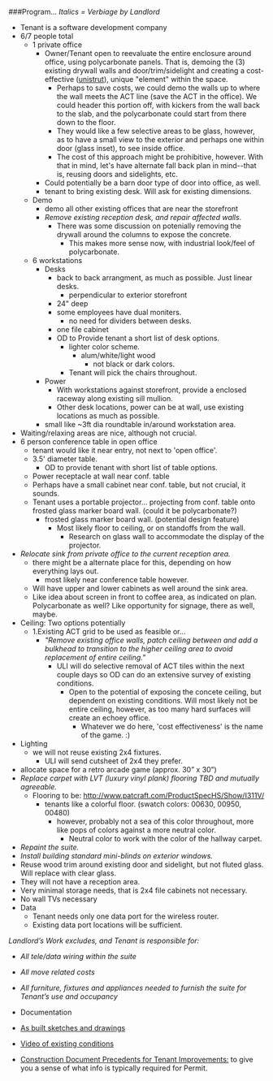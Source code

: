 


###Program...
*Italics = Verbiage by Landlord*

- Tenant is a software development company
- 6/7 people total
	- 1 private office
		- Owner/Tenant open to reevaluate the entire enclosure around office, using polycarbonate panels.  That is,  demoing the (3) existing drywall walls and door/trim/sidelight and creating a cost-effective ([unistrut](https://www.google.com/search?q=unistrut&rlz=1C1CHFX_enUS591US591&biw=1920&bih=955&source=lnms&tbm=isch&sa=X&ved=0ahUKEwj-1eWwmfPMAhUm44MKHUEpBpIQ_AUICCgC)), unique "element" within the space.
			- Perhaps to save costs, we could demo the walls up to where the wall meets the ACT line (save the ACT in the office).  We could header this portion off, with kickers from the wall back to the slab, and the polycarbonate could start from there down to the floor.
			- They would like a few selective areas to be glass, however, as to have a small view to the exterior and perhaps one within door (glass inset), to see inside office.
			- The cost of this approach might be prohibitive, however.  With that in mind, let's have alternate fall back plan in mind--that is, reusing doors and sidelights, etc.
		- Could potentially be a barn door type of door into office, as well.
		- tenant to bring existing desk.  Will ask for existing dimensions.
	- Demo
		- demo all other existing offices that are near the storefront
		- *Remove existing reception desk, and repair affected walls.*
			- There was some discussion on potenially removing the drywall around the columns to expose the concrete.
				- This makes more sense now, with industrial look/feel of polycarbonate.
	- 6 workstations
		- Desks
			- back to back arrangment, as much as possible.  Just linear desks.
				- perpendicular to exterior storefront
			- 24" deep
			- some employees have dual moniters.
				- no need for dividers between desks.
			- one file cabinet
			- OD to Provide tenant a short list of desk options.
				- lighter color scheme.
					- alum/white/light wood
						- not black or dark colors.
				- Tenant will pick the chairs throughout.
		- Power
			- With workstations against storefront, provide a enclosed raceway along existing sill mullion.
			- Other desk locations, power can be at wall, use existing locations as much as possible.
		- small like ~3ft dia roundtable in/around workstation area.
- Waiting/relaxing areas are nice, although not crucial.
- 6 person conference table in open office
	- tenant would like it near entry, not next to 'open office'.
	- 3.5' diameter table.
		- OD to provide tenant with short list of table options.
	- Power receptacle at wall near conf. table
	- Perhaps have a small cabinet near conf. table, but not crucial, it sounds.
	- Tenant uses a portable projector... projecting from conf. table onto frosted glass marker board wall. (could it be polycarbonate?)
		- frosted glass marker board wall. (potential design feature)
			- Most likely floor to ceiling, or on standoffs from the wall.
				- Research on glass wall to accommodate the display of the projector.
- *Relocate sink from private office to the current reception area.*
	- there might be a alternate place for this, depending on how everything lays out.
		- most likely near conference table however.
	- Will have upper and lower cabinets as well around the sink area.
	- Like idea about screen in front to coffee area, as indicated on plan.  Polycarbonate as well?  Like opportunity for signage, there as well, maybe.
- Ceiling: Two options potentially
	- 1.Existing ACT grid to be used as feasible or...
		- *"Remove existing office walls, patch ceiling between and add a bulkhead to transition to the higher ceiling area to avoid replacement of entire ceiling."*
			-  ULI will do selective removal of ACT tiles within the next couple days so OD can do an extensive survey of existing conditions.
				- Open to the potential of exposing the concete ceiling, but dependent on existing conditions.  Will most likely not be entire ceiling, however, as too many hard surfaces will create an echoey office.
					- Whatever we do here, 'cost effectiveness' is the name of the game. :)
- Lighting
	 - we will not reuse existing 2x4 fixtures.
		 - ULI will send cutsheet of 2x4 they prefer.
- allocate space for a retro arcade game (approx. 30” x 30”)
- *Replace carpet with LVT (luxury vinyl plank) flooring TBD and mutually agreeable.* 
	- Flooring to be: http://www.patcraft.com/ProductSpecHS/Show/I311V/
		- tenants like a colorful floor. (swatch colors: 00630, 00950, 00480)
			- however, probably not a sea of this color throughout, more like pops of colors against a more neutral color. 
				- Neutral color to work with the color of the hallway carpet.
- *Repaint the suite.*
- *Install building standard mini-blinds on exterior windows.*
- Reuse wood trim around existing door and sidelight, but not fluted glass.  Will replace with clear glass.
- They will not have a reception area.
- Very minimal storage needs, that is 2x4 file cabinets not necessary.
- No wall TVs necessary
- Data
	- Tenant needs only one data port for the wireless router.
	- Existing data port locations will be sufficient.


 
 
*Landlord’s Work excludes, and Tenant is responsible for:*

- *All tele/data wiring within the suite*
- *All move related costs*
- *All furniture, fixtures and appliances needed to furnish the suite for Tenant’s use and occupancy*




- Documentation
 - [As built sketches and drawings]( https://github.com/OpeningDesign/ULI-44_E_Mifflin-Suite_802/tree/master/Research%20%26%20CA/Research%20%26%20Submittals/02%20-%20Existing%20Conditions)
 - [Video of existing conditions](https://www.youtube.com/watch?v=AyDF_qFapHA) 
 - [Construction Document Precedents for Tenant Improvements:](https://github.com/OpeningDesign/OD_Library/blob/master/Precedent%20Projects/Tenant%20Improvement/Tenant%20Improvement%20-%20Multiple%20Projects.pdf) to give you a sense of what info is typically required for Permit.



